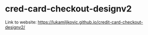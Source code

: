 # cred-card-checkout-designv2

Link to website: https://lukamiljkovic.github.io/credit-card-checkout-designv2/
